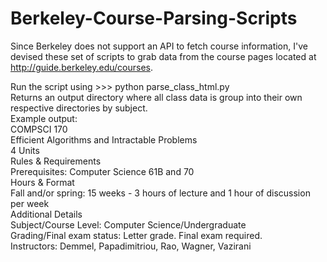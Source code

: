 # Berkeley-Course-Parsing-Scripts

Since Berkeley does not support an API to fetch course information,
I've devised these set of scripts to grab data from the course pages
located at http://guide.berkeley.edu/courses.

Run the script using >>> python parse\_class\_html.py <br>
Returns an output directory where all class data is group into their 
own respective directories by subject. <br>
Example output: <br>
COMPSCI 170 <br>
Efficient Algorithms and Intractable Problems <br>
4 Units <br>
Rules & Requirements <br>
Prerequisites: Computer Science 61B and 70 <br>
Hours & Format <br>
Fall and/or spring: 15 weeks - 3 hours of lecture and 1 hour of discussion per week <br>
Additional Details <br>
Subject/Course Level: Computer Science/Undergraduate <br>
Grading/Final exam status: Letter grade. Final exam required. <br>
Instructors: Demmel, Papadimitriou, Rao, Wagner, Vazirani
